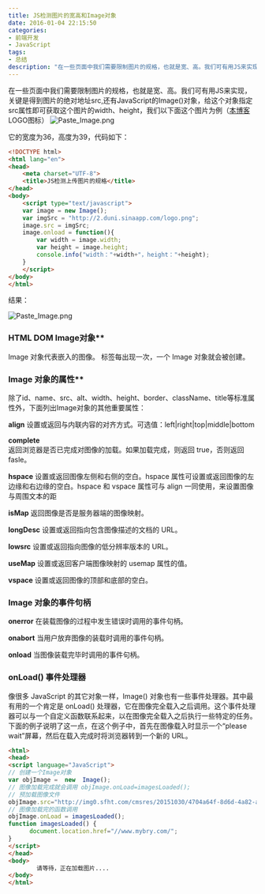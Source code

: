 ```yaml
---
title: JS检测图片的宽高和Image对象
date: 2016-01-04 22:15:50
categories:
- 前端开发
- JavaScript
tags:
- 总结
description: "在一些页面中我们需要限制图片的规格，也就是宽、高。我们可有用JS来实现，关键是得到图片的绝对地址src,还有JavaScript的Image()对象，给这个对象指定src属性即可获取这个图片的width、height，我们以下面这个图片为例"
---
```


在一些页面中我们需要限制图片的规格，也就是宽、高。我们可有用JS来实现，关键是得到图片的绝对地址src,还有JavaScript的Image()对象，给这个对象指定src属性即可获取这个图片的width、height，我们以下面这个图片为例（[本博客](//www.mybry.com)LOGO图标）
![Paste_Image.png](//ww3.sinaimg.cn/large/006tNc79ly1g5d7khpx2tj30dm05jdgj.jpg)

它的宽度为36，高度为39，代码如下：
```html
<!DOCTYPE html>
<html lang="en">
<head>
    <meta charset="UTF-8">
    <title>JS检测上传图片的规格</title>
</head>
<body>
    <script type="text/javascript">
    var image = new Image();
    var imgSrc = "http://2.duni.sinaapp.com/logo.png";
    image.src = imgSrc;
    image.onload = function(){
        var width = image.width;
        var height = image.height;
        console.info("width："+width+"，height："+height);
    }
    </script>
</body>
</html>
```
结果：

![Paste_Image.png](//ww1.sinaimg.cn/large/006tNc79ly1g5d7kijty5j30bl04njrd.jpg)

### HTML DOM Image对象**
Image 对象代表嵌入的图像。 标签每出现一次，一个 Image 对象就会被创建。

### Image 对象的属性**
除了id、name、src、alt、width、height、border、className、title等标准属性外，下面列出Image对象的其他重要属性：

**align**
设置或返回与内联内容的对齐方式。可选值：left|right|top|middle|bottom

**complete**	
返回浏览器是否已完成对图像的加载。如果加载完成，则返回 true，否则返回 fasle。

**hspace**
设置或返回图像左侧和右侧的空白。hspace 属性可设置或返回图像的左边缘和右边缘的空白。hspace 和 vspace 属性可与 align 一同使用，来设置图像与周围文本的距

**isMap**
返回图像是否是服务器端的图像映射。

**longDesc**
设置或返回指向包含图像描述的文档的 URL。

**lowsrc**
设置或返回指向图像的低分辨率版本的 URL。

**useMap**
设置或返回客户端图像映射的 usemap 属性的值。

**vspace**
设置或返回图像的顶部和底部的空白。

### Image 对象的事件句柄

**onerror**
在装载图像的过程中发生错误时调用的事件句柄。

**onabort**
当用户放弃图像的装载时调用的事件句柄。

**onload**
当图像装载完毕时调用的事件句柄。

### onLoad() 事件处理器

像很多 JavaScript 的其它对象一样，Image() 对象也有一些事件处理器。其中最有用的一个肯定是 onLoad() 处理器，它在图像完全载入之后调用。这个事件处理器可以与一个自定义函数联系起来，以在图像完全载入之后执行一些特定的任务。下面的例子说明了这一点，在这个例子中，首先在图像载入时显示一个“please wait”屏幕，然后在载入完成时将浏览器转到一个新的 URL。
```html
<html> 
<head> 
<script language="JavaScript"> 
// 创建一个Image对象
var objImage =  new  Image(); 
// 图像加载完成就会调用 objImage.onLoad=imagesLoaded(); 
// 预加载图像文件
objImage.src="http://img0.sfht.com/cmsres/20151030/4704a64f-8d6d-4a82-ab11-62d914531a44.jpeg";
// 图像加载完的函数调用
objImage.onLoad = imagesLoaded();
function imagesLoaded() { 
      document.location.href="//www.mybry.com/"; 
} 
</script> 
</head> 
<body> 
        请等待，正在加载图片.... 
</body> 
</html> 
```